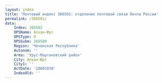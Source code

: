 ```yaml
---
layout: index
title: 'Почтовый индекс 366501: отделение почтовой связи Почты России'
permalink: /366501/
data:
    Index: 366501
    OPSName: Алхан-Юрт
    OPSType: О
    OPSSubm: 366500
    Region: 'Чеченская Республика'
    Autonom: ''
    Area: 'Урус-Мартановский район'
    City: Алхан-Юрт
    City1: ''
    ActDate: '20001030'
    IndexOld: ''
---
```

